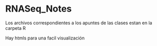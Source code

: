 # RNASeq_Notes

Los archivos correspondientes a los apuntes de las clases estan en la carpeta R

Hay htmls para una facil visualización

